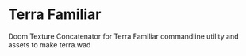 # Terra Familiar
Doom Texture Concatenator for Terra Familiar commandline utility and assets to make terra.wad
